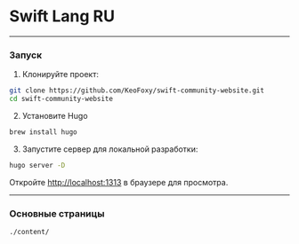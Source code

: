 # Swift Lang RU

---

### Запуск

1. Клонируйте проект:

```bash
git clone https://github.com/KeoFoxy/swift-community-website.git
cd swift-community-website
```

2. Установите Hugo

```bash
brew install hugo
```

3. Запустите сервер для локальной разработки:
```bash
hugo server -D
```

Откройте [http://localhost:1313](http://localhost:1313) в браузере для просмотра.

---

### Основные страницы

`./content/`
